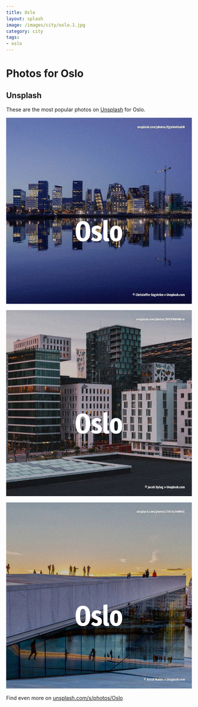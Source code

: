 ```yaml
---
title: Oslo
layout: splash
image: /images/city/oslo.1.jpg
category: city
tags:
- oslo
---
```

# Photos for Oslo

## Unsplash

These are the most popular photos on [Unsplash](https://unsplash.com) for Oslo.

![Oslo](/images/city/oslo.1.jpg)

![Oslo](/images/city/oslo.2.jpg)

![Oslo](/images/city/oslo.3.jpg)

Find even more on [unsplash.com/s/photos/Oslo](https://unsplash.com/s/photos/Oslo)